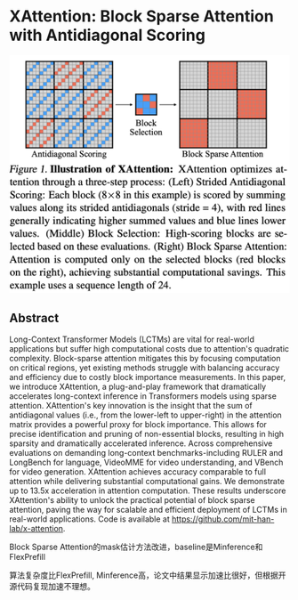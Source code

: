 # XAttention: Block Sparse Attention with Antidiagonal Scoring

<p align="center">
<img src="fig1.png" width="600" title="blank">
</p>

## Abstract

Long-Context Transformer Models (LCTMs) are vital for real-world applications
but suffer high computational costs due to attention's quadratic complexity.
Block-sparse attention mitigates this by focusing computation on critical
regions, yet existing methods struggle with balancing accuracy and efficiency
due to costly block importance measurements. In this paper, we introduce
XAttention, a plug-and-play framework that dramatically accelerates
long-context inference in Transformers models using sparse attention.
XAttention's key innovation is the insight that the sum of antidiagonal values
(i.e., from the lower-left to upper-right) in the attention matrix provides a
powerful proxy for block importance. This allows for precise identification and
pruning of non-essential blocks, resulting in high sparsity and dramatically
accelerated inference. Across comprehensive evaluations on demanding
long-context benchmarks-including RULER and LongBench for language, VideoMME
for video understanding, and VBench for video generation. XAttention achieves
accuracy comparable to full attention while delivering substantial
computational gains. We demonstrate up to 13.5x acceleration in attention
computation. These results underscore XAttention's ability to unlock the
practical potential of block sparse attention, paving the way for scalable and
efficient deployment of LCTMs in real-world applications. Code is available at
https://github.com/mit-han-lab/x-attention.

Block Sparse Attention的mask估计方法改进，baseline是Minference和FlexPrefill

算法复杂度比FlexPrefill, Minference高，论文中结果显示加速比很好，但根据开源代码复现加速不理想。

